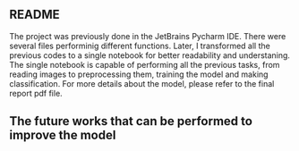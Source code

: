 <h2>README</h2>
The project was previously done in the JetBrains Pycharm IDE.
There were several files performinig different functions.
Later, I transformed all the previous codes to a single  notebook for better readability and understaning.
The single notebook is capable of performing all the previous tasks, from reading images to preprocessing them, training the model and making classification.
For more details about the model, please refer to the final report pdf file.


<h2> The future works that can be performed to improve the model </h2>
